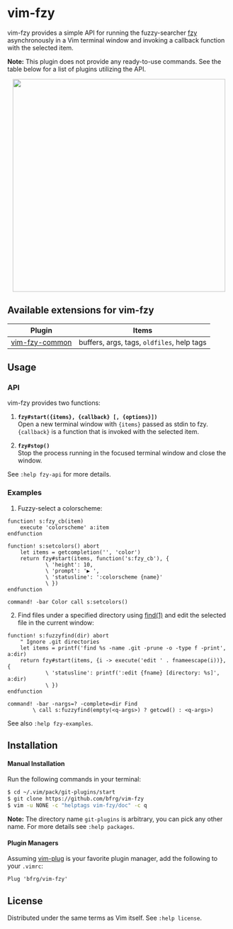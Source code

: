 # vim-fzy

vim-fzy provides a simple API for running the fuzzy-searcher [fzy][fzy]
asynchronously in a Vim terminal window and invoking a callback function with
the selected item.

**Note:** This plugin does not provide any ready-to-use commands. See the table
below for a list of plugins utilizing the API.

<dl>
  <p align="center">
  <a href="https://asciinema.org/a/268637">
    <img src="https://asciinema.org/a/268637.png" width="480">
  </a>
  </p>
</dl>


## Available extensions for vim-fzy

| Plugin                   | Items                                        |
|--------------------------|----------------------------------------------|
| [vim-fzy-common][common] | buffers, args, tags, `oldfiles`, help tags   |


## Usage

### API

vim-fzy provides two functions:

1. **`fzy#start({items}, {callback} [, {options}])`**<br/>
Open a new terminal window with `{items}` passed as stdin to fzy.
`{callback}` is a function that is invoked with the selected item.

2. **`fzy#stop()`**<br/>
Stop the process running in the focused terminal window and close the window.

See `:help fzy-api` for more details.

### Examples

1. Fuzzy-select a colorscheme:
```vim
function! s:fzy_cb(item)
    execute 'colorscheme' a:item
endfunction

function! s:setcolors() abort
    let items = getcompletion('', 'color')
    return fzy#start(items, function('s:fzy_cb'), {
            \ 'height': 10,
            \ 'prompt': '▶ ',
            \ 'statusline': ':colorscheme {name}'
            \ })
endfunction

command! -bar Color call s:setcolors()
```

2. Find files under a specified directory using [find(1)][find] and edit the
   selected file in the current window:
```vim
function! s:fuzzyfind(dir) abort
    " Ignore .git directories
    let items = printf('find %s -name .git -prune -o -type f -print', a:dir)
    return fzy#start(items, {i -> execute('edit ' . fnameescape(i))}, {
            \ 'statusline': printf(':edit {fname} [directory: %s]', a:dir)
            \ })
endfunction

command! -bar -nargs=? -complete=dir Find
        \ call s:fuzzyfind(empty(<q-args>) ? getcwd() : <q-args>)
```
See also `:help fzy-examples`.


## Installation

#### Manual Installation

Run the following commands in your terminal:
```bash
$ cd ~/.vim/pack/git-plugins/start
$ git clone https://github.com/bfrg/vim-fzy
$ vim -u NONE -c "helptags vim-fzy/doc" -c q
```
**Note:** The directory name `git-plugins` is arbitrary, you can pick any other
name. For more details see `:help packages`.

#### Plugin Managers

Assuming [vim-plug][plug] is your favorite plugin manager, add the following to
your `.vimrc`:
```vim
Plug 'bfrg/vim-fzy'
```


## License

Distributed under the same terms as Vim itself. See `:help license`.

[fzy]: https://github.com/jhawthorn/fzy
[find]: https://pubs.opengroup.org/onlinepubs/9699919799/utilities/find.html
[common]: https://github.com/bfrg/vim-fzy-common
[plug]: https://github.com/junegunn/vim-plug
